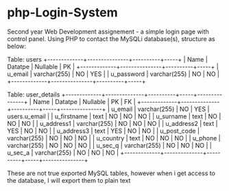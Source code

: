 php-Login-System
================

Second year Web Development assignement - a simple login page with control panel. Using PHP to 
contact the MySQLi database(s), structure as below:

Table: users
+-------------+---------------+----------+-----+
|    Name     |    Datatpe    | Nullable | PK  |
+-------------+---------------+----------+-----+
| u_email     | varchar(255)  | NO       | YES |
| u_password  | varchar(255)  | NO       | NO  |
+-------------+---------------+----------+-----+

Table: user_details
+-------------+--------------+----------+-----+---------------+
|    Name     |   Datatpe    | Nullable | PK  |      FK       |
+-------------+--------------+----------+-----+---------------+
| u_email     | varchar(255) | NO       | YES | users.u_email |
| u_firstname | text         | NO       | NO  | NO            |
| u_surname   | text         | NO       | NO  | NO            |
| u_address1  | varchar(255) | NO       | NO  | NO            |
| u_address2  | text         | YES      | NO  | NO            |
| u_address3  | text         | YES      | NO  | NO            |
| u_post_code | varchar(255) | NO       | NO  | NO            |
| u_country   | text         | NO       | NO  | NO            |
| u_phone     | varchar(255) | NO       | NO  | NO            |
| u_sec_q     | varchar(255) | NO       | NO  | NO            |
| u_sec_a     | varchar(255) | NO       | NO  | NO            |
+-------------+--------------+----------+-----+---------------+

These are not true exported MySQL tables, however when i get access to the database, I will export them to plain text
